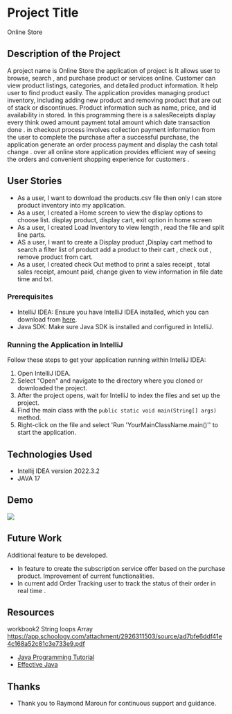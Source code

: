 # Project Title

Online Store

## Description of the Project

A project name is Online Store the application of project is It allows user to browse, search , and purchase
product or services online. Customer can view product listings, categories, and detailed product information.
It help user to find product easily. The application provides managing product inventory, including adding new product and removing product
that are out of stack or discontinues. Product information such as name, price, and id availability in stored. In this programming there is a salesReceipts
display every think owed amount payment total amount which date transaction done . in checkout process involves collection payment information from the user
to complete the purchase after a successful purchase, the application generate an order process payment and display the cash total change . over all online store application 
provides efficient way of seeing the orders and convenient shopping experience for customers .


## User Stories

- As a user, I want to download the products.csv file then only I can store product inventory into my application.
- As a user, I created a Home screen to view the display options to choose list. display product, display cart, exit option in home screen
- As a user, I created Load Inventory to view length , read the file and split line parts. 
- AS a user, I want to create a Display product ,Display cart method to search a filter list of product add a product to their cart , check out , remove product from cart.
- As a user, I created check Out method to print a sales receipt , total sales receipt, amount paid, change given to view information in file date time and txt.


### Prerequisites

- IntelliJ IDEA: Ensure you have IntelliJ IDEA installed, which you can download from [here](https://www.jetbrains.com/idea/download/).
- Java SDK: Make sure Java SDK is installed and configured in IntelliJ.

### Running the Application in IntelliJ

Follow these steps to get your application running within IntelliJ IDEA:

1. Open IntelliJ IDEA.
2. Select "Open" and navigate to the directory where you cloned or downloaded the project.
3. After the project opens, wait for IntelliJ to index the files and set up the project.
4. Find the main class with the `public static void main(String[] args)` method.
5. Right-click on the file and select 'Run 'YourMainClassName.main()'' to start the application.

## Technologies Used

- Intellij IDEA version 2022.3.2
- JAVA 17

## Demo

<img src="OnlineStore.gif ">


## Future Work

Additional feature to be developed.
- In feature to create the subscription service offer based on the purchase product.
Improvement of current functionalities.
- In current add Order Tracking user to track the status of their order in real time .

## Resources

workbook2 String loops Array https://app.schoology.com/attachment/2926311503/source/ad7bfe6ddf41e4c168a52c81c3e733e9.pdf

- [Java Programming Tutorial](https://www.example.com)
- [Effective Java](https://www.example.com)


## Thanks



- Thank you to Raymond Maroun for continuous support and guidance.

